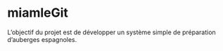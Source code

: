 # miamleGit
L’objectif du projet est de développer un système simple de préparation d’auberges espagnoles.
